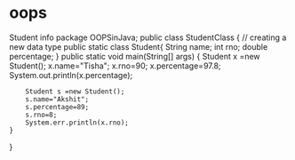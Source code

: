 # oops
Student info
package OOPSinJava;
public class StudentClass {
    // creating a new data type
    public static class Student{
        String name;
        int rno;
        double percentage;
    }
    public static void main(String[] args) {
        Student x =new Student();
        x.name="Tisha";
        x.rno=90;
        x.percentage=97.8;
        System.out.println(x.percentage);

        Student s =new Student();
        s.name="Akshit";
        s.percentage=89;
        s.rno=8;
        System.err.println(x.rno);
    }
}

